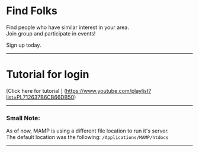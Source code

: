 # Find Folks
Find people who have similar interest in your area.  
Join group and participate in events!

Sign up today.

---

# Tutorial for login

[Click here for tutorial ] (https://www.youtube.com/playlist?list=PL712637B6CB66DB50)

---
### Small Note:
As of now, MAMP is using a different file location to run it's server.  
The default location was the following:
`/Applications/MAMP/htdocs`

---
